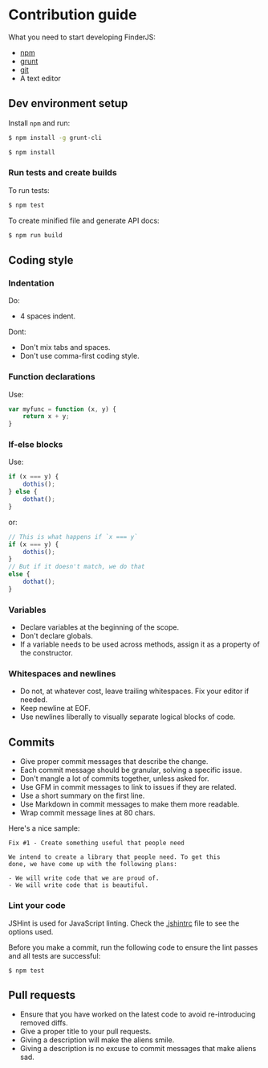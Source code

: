 # Contribution guide

What you need to start developing FinderJS:

- [npm](http://npmjs.org)
- [grunt](http://gruntjs.com)
- [git](http://git-scm.com)
- A text editor

## Dev environment setup

Install `npm` and run:

```bash
$ npm install -g grunt-cli
```

```bash
$ npm install
```

### Run tests and create builds

To run tests:

```bash
$ npm test
```

To create minified file and generate API docs:

```bash
$ npm run build
```
## Coding style

### Indentation
  
Do:

- 4 spaces indent.

Dont:

- Don't mix tabs and spaces.
- Don't use comma-first coding style.

### Function declarations

Use:

```javascript
var myfunc = function (x, y) {
    return x + y;
}
```

### If-else blocks

Use:

```javascript
if (x === y) {
    dothis();
} else {
    dothat();
}
```

or:

```javascript
// This is what happens if `x === y`
if (x === y) {
    dothis();
}
// But if it doesn't match, we do that
else {
    dothat();
}
```

### Variables

- Declare variables at the beginning of the scope.
- Don't declare globals.
- If a variable needs to be used across methods, assign it as a property of the constructor.

### Whitespaces and newlines

- Do not, at whatever cost, leave trailing whitespaces. Fix your editor if needed.
- Keep newline at EOF.
- Use newlines liberally to visually separate logical blocks of code.

## Commits

- Give proper commit messages that describe the change.
- Each commit message should be granular, solving a specific issue.
- Don't mangle a lot of commits together, unless asked for.
- Use GFM in commit messages to link to issues if they are related.
- Use a short summary on the first line.
- Use Markdown in commit messages to make them more readable.
- Wrap commit message lines at 80 chars.

Here's a nice sample:

```
Fix #1 - Create something useful that people need

We intend to create a library that people need. To get this
done, we have come up with the following plans:

- We will write code that we are proud of.
- We will write code that is beautiful.
```

### Lint your code

JSHint is used for JavaScript linting. Check the [.jshintrc](.jshintrc) file to see the options used.

Before you make a commit, run the following code to ensure the lint passes and all tests are successful:

```shell
$ npm test
```

## Pull requests

- Ensure that you have worked on the latest code to avoid re-introducing removed diffs.
- Give a proper title to your pull requests.
- Giving a description will make the aliens smile.
- Giving a description is no excuse to commit messages that make aliens sad.
